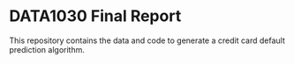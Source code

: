 # DATA1030 Final Report

This repository contains the data and code to generate a credit card default prediction algorithm. 
